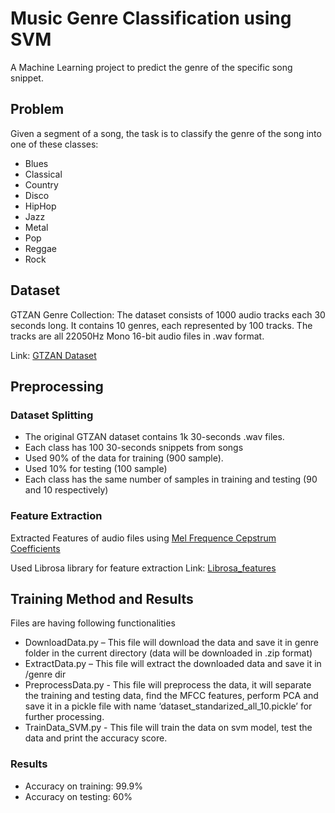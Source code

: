 # Music Genre Classification using SVM

A Machine Learning project to predict the genre of the specific song snippet.

## Problem

Given a segment of a song, the task is to classify the genre of the song into one of these classes:
- Blues
- Classical
- Country
- Disco
- HipHop
- Jazz
- Metal
- Pop
- Reggae
- Rock

## Dataset 

GTZAN Genre Collection: The dataset consists of 1000 audio tracks each 30 seconds long. It contains 10 genres, each represented by 100 tracks. The tracks are all 22050Hz Mono 16-bit audio files in .wav format.

Link: [GTZAN Dataset](http://marsyas.info/downloads/datasets.html)

## Preprocessing

### Dataset Splitting

- The original GTZAN dataset contains 1k 30-seconds .wav files.
- Each class has 100 30-seconds snippets from songs
- Used 90% of the data for training (900 sample).
- Used 10% for testing (100 sample)
- Each class has the same number of samples in training and testing (90 and 10 respectively)

### Feature Extraction 

Extracted Features of audio files using [Mel Frequence Cepstrum Coefficients](https://medium.com/@jonathan_hui/speech-recognition-feature-extraction-mfcc-plp-5455f5a69dd9)

Used Librosa library for feature extraction Link: [Librosa_features](https://librosa.github.io/librosa/generated/librosa.feature.melspectrogram.html#librosa.feature.melspectrogram)

## Training Method and Results

Files are having following functionalities 

-	DownloadData.py – This file will download the data and save it in genre folder in the current directory (data will be downloaded in .zip format)
-	ExtractData.py – This file will extract the downloaded data and save it in /genre dir 
-	PreprocessData.py - This file will preprocess the data, it will separate the training and testing data, find the MFCC features, perform PCA and save it in a pickle file with name ‘dataset_standarized_all_10.pickle’ for further processing.
-	TrainData_SVM.py - This file will train the data on svm model, test the data and print the accuracy score.

### Results 

- Accuracy on training: 99.9%
- Accuracy on testing: 60%



